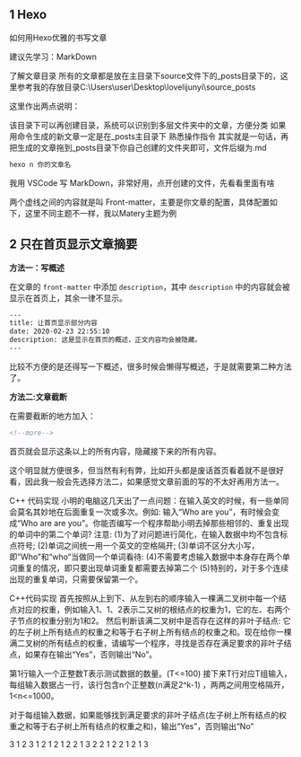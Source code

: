 
## 1 Hexo


如何用Hexo优雅的书写文章

建议先学习：MarkDown


了解文章目录
所有的文章都是放在主目录下source文件下的_posts目录下的，这里参考我的存放目录C:\Users\user\Desktop\lovelijunyi\source\_posts

这里作出两点说明：

该目录下可以再创建目录，系统可以识别到多层文件夹中的文章，方便分类
如果用命令生成的新文章一定是在_posts主目录下
熟悉操作指令
其实就是一句话，再把生成的文章拖到_posts目录下你自己创建的文件夹即可，文件后缀为.md

```bash
hexo n 你的文章名
```

我用 VSCode 写 MarkDown，非常好用，点开创建的文件，先看看里面有啥

两个虚线之间的内容就是叫 Front-matter，主要是你文章的配置，具体配置如下，这里不同主题不一样，我以Matery主题为例



## 2 只在首页显示文章摘要

**方法一：写概述**

在文章的 `front-matter` 中添加 `description`，其中 `description` 中的内容就会被显示在首页上，其余一律不显示。

```html
---
title: 让首页显示部分内容
date: 2020-02-23 22:55:10
description: 这是显示在首页的概述，正文内容均会被隐藏。
---
```

比较不方便的是还得写一下概述，很多时候会懒得写概述，于是就需要第二种方法了。

**方法二:文章截断**

在需要截断的地方加入：

```html
<!--more-->
```

首页就会显示这条以上的所有内容，隐藏接下来的所有内容。

这个明显就方便很多，但当然有利有弊，比如开头都是废话首页看着就不是很好看，因此我一般会先选择方法二，如果感觉文章前面的写的不太好再用方法一。


C++ 代码实现
小明的电脑这几天出了一点问题：在输入英文的时候，有一些单同会莫名其妙地在后面重复一次或多次。例如: 输入“Who are you”，有时候会变成“Who are are you”。你能否编写一个程序帮助小明去掉那些相邻的、重复出现的单词中的第二个单词? 注意:
(1)为了对问题进行简化，在输入数据中均不包含标点符号;
(2)单词之间统一用一个英文的空格隔开;
(3)单词不区分大小写，即”Who”和“who“当做同一个单词看待:
(4)不需要考虑输入数据中本身存在两个单词重复的情况，即只要出现单词重复都需要去掉第二个
(5)特别的，对于多个连续出现的重复单词，只需要保留第一个。

C++代码实现
首先按照从上到下、从左到右的顺序输入一棵满二叉树中每一个结点对应的权重，例如输入1、1、2表示二又树的根结点的权重为1，它的左、右两个子节点的权重分别为1和2。
然后判断该满二叉树中是否存在这样的非叶子结点: 它的左子树上所有结点的权重之和等于右子树上所有结点的权重之和。现在给你一棵满二叉树的所有结点的权重，请编写一个程序，寻找是否存在满足要求的非叶子结点，如果存在输出“Yes”，否则输出“No”。

第1行输入一个正整数T表示测试数据的数量。(T<=100)
接下来T行对应T组输入，每组输入数据占一行，该行包含n个正整数(n满足2^k-1) ，两两之间用空格隔开，1<n<=1000。

对于每组输入数据，如果能够找到满足要求的非叶子结点(左子树上所有结点的权重之和等于右子树上所有结点的权重之和)，输出“Yes”，否则输出“No”

3
1 2 3 1 2 1 2
1 2 2 1 3 2 2
1 2 2 1 2 1 3